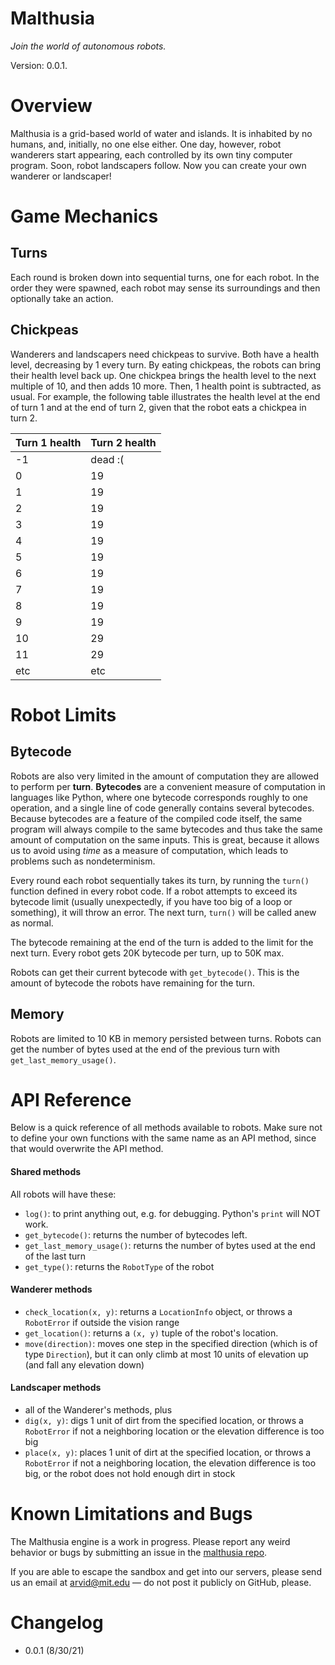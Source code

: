 # Malthusia

_Join the world of autonomous robots._

Version: 0.0.1.

# Overview

Malthusia is a grid-based world of water and islands. It is inhabited by no humans, and, initially, no one else either. One day, however, robot wanderers start appearing, each controlled by its own tiny computer program. Soon, robot landscapers follow. Now you can create your own wanderer or landscaper!

# Game Mechanics

## Turns

Each round is broken down into sequential turns, one for each robot.
In the order they were spawned, each robot may sense its surroundings and then optionally take an action.

## Chickpeas

Wanderers and landscapers need chickpeas to survive. Both have a health level, decreasing by 1 every turn. By eating chickpeas, the robots can bring their health level back up. One chickpea brings the health level to the next multiple of 10, and then adds 10 more. Then, 1 health point is subtracted, as usual. For example, the following table illustrates the health level at the end of turn 1 and at the end of turn 2, given that the robot eats a chickpea in turn 2.

Turn 1 health | Turn 2 health
-------------- | ----
-1 | dead :(
0 | 19
1 | 19
2 | 19
3 | 19
4 | 19
5 | 19
6 | 19
7 | 19
8 | 19
9 | 19
10 | 29
11 | 29
etc | etc

# Robot Limits

## Bytecode

Robots are also very limited in the amount of computation they are allowed to perform per **turn**.
**Bytecodes** are a convenient measure of computation in languages like Python,
where one bytecode corresponds roughly to one operation,
and a single line of code generally contains several bytecodes.
Because bytecodes are a feature of the compiled code itself, the same program will always compile to the same bytecodes and thus take the same amount of computation on the same inputs.
This is great, because it allows us to avoid using _time_ as a measure of computation, which leads to problems such as nondeterminism.

Every round each robot sequentially takes its turn, by running the `turn()` function defined in every robot code. If a robot attempts to exceed its bytecode limit (usually unexpectedly, if you have too big of a loop or something), it will throw an error. The next turn, `turn()` will be called anew as normal.

The bytecode remaining at the end of the turn is added to the limit for the next turn. Every robot gets 20K bytecode per turn, up to 50K max.

Robots can get their current bytecode with `get_bytecode()`. This is the amount of bytecode the robots have remaining for the turn.

## Memory

Robots are limited to 10 KB in memory persisted between turns. Robots can get the number of bytes used at the end of the previous turn with `get_last_memory_usage()`.

# API Reference

Below is a quick reference of all methods available to robots. Make sure not to define your own functions with the same name as an API method, since that would overwrite the API method.

#### Shared methods

All robots will have these:

- `log()`: to print anything out, e.g. for debugging. Python's `print` will NOT work.
- `get_bytecode()`: returns the number of bytecodes left.
- `get_last_memory_usage()`: returns the number of bytes used at the end of the last turn
- `get_type()`: returns the `RobotType` of the robot

#### Wanderer methods

- `check_location(x, y)`: returns a `LocationInfo` object, or throws a `RobotError` if outside the vision range
- `get_location()`: returns a `(x, y)` tuple of the robot's location.
- `move(direction)`: moves one step in the specified direction (which is of type `Direction`), but it can only climb at most 10 units of elevation up (and fall any elevation down)

#### Landscaper methods

- all of the Wanderer's methods, plus
- `dig(x, y)`: digs 1 unit of dirt from the specified location, or throws a `RobotError` if not a neighboring location or the elevation difference is too big
- `place(x, y)`: places 1 unit of dirt at the specified location, or throws a `RobotError` if not a neighboring location, the elevation difference is too big, or the robot does not hold enough dirt in stock

# Known Limitations and Bugs

The Malthusia engine is a work in progress. Please report any weird behavior or bugs by submitting an issue in the [malthusia repo](https://github.com/arvid220u/malthusia/issues).

If you are able to escape the sandbox and get into our servers, please send us an email at [arvid@mit.edu](mailto:arvid@mit.edu) — do not post it publicly on GitHub, please.

# Changelog

- 0.0.1 (8/30/21)
